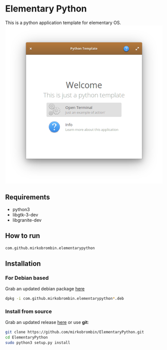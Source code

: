 # Elementary Python

This is a python application template for elementary OS.
![Screenshot](screenshot.png)

## Requirements

- python3
- libgtk-3-dev
- libgranite-dev 

## How to run

```bash
com.github.mirkobrombin.elementarypython
```

## Installation

### For Debian based

Grab an updated debian package [here](https://github.com/mirkobrombin/ElementaryPython/releases)

```bash
dpkg -i com.github.mirkobrombin.elementarypython*.deb
```

### Install from source

Grab an updated release [here](https://github.com/mirkobrombin/ElementaryPython/archive/master.zip) or use **git**:

```bash
git clone https://github.com/mirkobrombin/ElementaryPython.git
cd ElementaryPython
sudo python3 setup.py install
```

